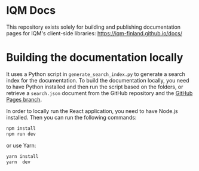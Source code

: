 # IQM Docs

This repository exists solely for building and publishing documentation pages for IQM's client-side libraries: https://iqm-finland.github.io/docs/


# Building the documentation locally
It uses a Python script in `generate_search_index.py` to generate a search index for the documentation. To build the documentation locally, you need to have Python installed and then run the script based on the folders, or retrieve a `search.json` document from the GitHub repository and the [GitHub Pages branch](https://github.com/iqm-finland/docs/tree/gh-pages).

In order to locally run the React application, you need to have Node.js installed. Then you can run the following commands:

```bash
npm install
npm run dev
```

or use Yarn:
```bash
yarn install
yarn  dev
```


